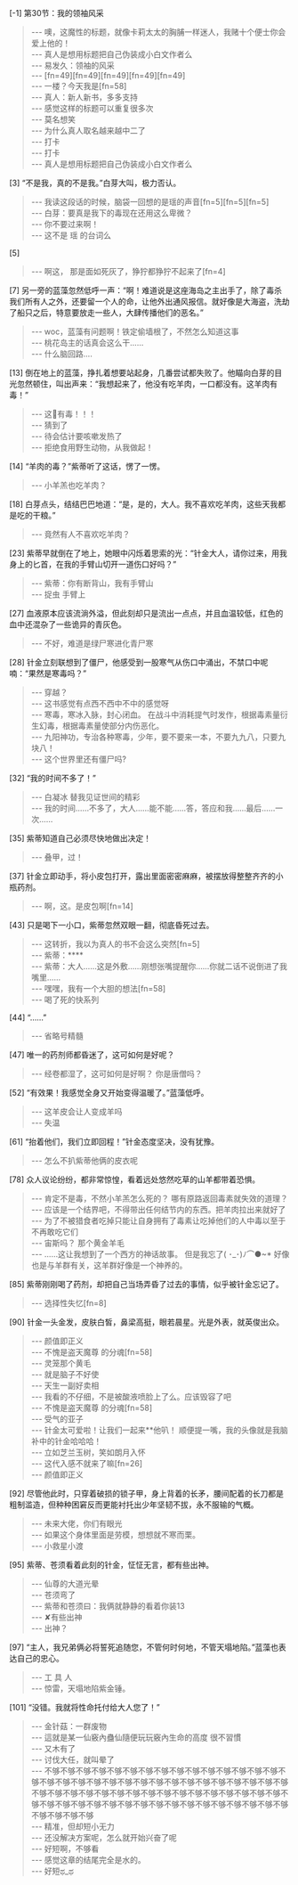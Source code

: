 
[-1] 第30节：我的领袖风采
>--- 噢，这魔性的标题，就像卡莉太太的胸脯一样迷人，我赌十个便士你会爱上他的！<br>
>--- 真人是想用标题把自己伪装成小白文作者么<br>
>--- 易发久：领袖的风采<br>
>--- [fn=49][fn=49][fn=49][fn=49][fn=49]<br>
>--- 一楼？今天我是[fn=58]<br>
>--- 真人：新人新书，多多支持<br>
>--- 感觉这样的标题可以重复很多次<br>
>--- 莫名想笑<br>
>--- 为什么真人取名越来越中二了<br>
>--- 打卡<br>
>--- 打卡<br>
>--- 真人是想用标题把自己伪装成小白文作者么<br>

[3] “不是我，真的不是我。”白芽大叫，极力否认。
>--- 我读这段话的时候，脑袋一回想的是瑶的声音[fn=5][fn=5][fn=5]<br>
>--- 白芽：要真是我下的毒现在还用这么卑微？<br>
>--- 你不要过来啊！<br>
>--- 这不是  瑶  的台词么<br>

[5] 
>--- 啊这， 那是面如死灰了，狰狞都狰狞不起来了[fn=4]<br>

[7] 另一旁的蓝藻忽然低呼一声：“啊！难道说是这座海岛之主出手了，除了毒杀我们所有人之外，还要留一个人的命，让他外出通风报信。就好像是大海盗，洗劫了船只之后，特意要放走一些人，大肆传播他们的恶名。”
>--- woc，蓝藻有问题啊！铁定偷墙根了，不然怎么知道这事<br>
>--- 桃花岛主的话真会这么干……<br>
>--- 什么脑回路....<br>

[13] 倒在地上的蓝藻，挣扎着想要站起身，几番尝试都失败了。他瞄向白芽的目光忽然顿住，叫出声来：“我想起来了，他没有吃羊肉，一口都没有。这羊肉有毒！”
>--- 这💩有毒！！！<br>
>--- 猜到了<br>
>--- 待会估计要咳嗽发热了<br>
>--- 拒绝食用野生动物，从我做起！<br>

[14] “羊肉的毒？”紫蒂听了这话，愣了一愣。
>--- 小羊羔也吃羊肉？<br>

[18] 白芽点头，结结巴巴地道：“是，是的，大人。我不喜欢吃羊肉，这些天我都是吃的干粮。”
>--- 竟然有人不喜欢吃羊肉？<br>

[23] 紫蒂早就倒在了地上，她眼中闪烁着思索的光：“针金大人，请你过来，用我身上的匕首，在我的手臂山切开一道伤口好吗？”
>--- 紫蒂：你有断背山，我有手臂山<br>
>--- 捉虫 手臂上<br>

[27] 血液原本应该流淌外溢，但此刻却只是流出一点点，并且血温较低，红色的血中还混杂了一些诡异的青灰色。
>--- 不好，难道是绿尸寒进化青尸寒<br>

[28] 针金立刻联想到了僵尸，他感受到一股寒气从伤口中涌出，不禁口中呢喃：“果然是寒毒吗？”
>--- 穿越？<br>
>--- 这书感觉有点西不西中不中的感觉呀<br>
>--- 寒毒，寒冰入脉，封心闭血。
在战斗中消耗提气时发作，根据毒素量衍生幻毒，根据毒素量使部分内伤恶化。<br>
>--- 九阳神功，专治各种寒毒，少年，要不要来一本，不要九九八，只要九块八！<br>
>--- 这个世界里还有僵尸吗?<br>

[32] “我的时间不多了！”
>--- 白凝冰  替我见证世间的精彩<br>
>--- 我的时间……不多了，大人……能不能……答，答应和我……最后……一次……<br>

[35] 紫蒂知道自己必须尽快地做出决定！
>--- 叠甲，过！<br>

[37] 针金立即动手，将小皮包打开，露出里面密密麻麻，被摆放得整整齐齐的小瓶药剂。
>--- 啊，这。是皮包啊[fn=14]<br>

[43] 只是喝下一小口，紫蒂忽然双眼一翻，彻底昏死过去。
>--- 这转折，我以为真人的书不会这么突然[fn=5]<br>
>--- 紫蒂：****<br>
>--- 紫蒂：大人……这是外敷……刚想张嘴提醒你……你就二话不说倒进了我嘴里……<br>
>--- 嘿嘿，我有一个大胆的想法[fn=58]<br>
>--- 喝了死的快系列<br>

[44] “……”
>--- 省略号精髓<br>

[47] 唯一的药剂师都昏迷了，这可如何是好呢？
>--- 经卷都湿了，这可如何是好啊？
你是唐僧吗？<br>

[52] “有效果！我感觉全身又开始变得温暖了。”蓝藻低呼。
>--- 这羊皮会让人变成羊吗<br>
>--- 失温<br>

[61] “抬着他们，我们立即回程！”针金态度坚决，没有犹豫。
>--- 怎么不扒紫蒂他俩的皮衣呢<br>

[78] 众人议论纷纷，都非常惊惶，看着远处悠然吃草的山羊都带着恐惧。
>--- 肯定不是毒，不然小羊羔怎么死的？
哪有原路返回毒素就失效的道理？<br>
>--- 应该是一个结界吧，不得带出任何结节内的东西。把羊肉拉出来就好了<br>
>--- 为了不被猎食者吃掉只能让自身拥有了毒素让吃掉他们的人中毒以至于不再敢吃它们<br>
>--- 宙斯吗？
那个黄金羊毛<br>
>--- ……这让我想到了一个西方的神话故事。
但是我忘了( ･_･)ﾉ⌒●~*
好像也是与羊群有关，这羊群好像是一个神养的。<br>

[85] 紫蒂刚刚喝了药剂，却把自己当场弄昏了过去的事情，似乎被针金忘记了。
>--- 选择性失忆[fn=8]<br>

[90] 针金一头金发，皮肤白皙，鼻梁高挺，眼若晨星。光是外表，就英俊出众。
>--- 颜值即正义<br>
>--- 不愧是盗天魔尊            的分魂[fn=58]<br>
>--- 灵笼那个黄毛<br>
>--- 就是脑子不好使<br>
>--- 天生一副好卖相<br>
>--- 我看的不仔细，不是被酸液喷脸上了么。应该毁容了吧<br>
>--- 不愧是盗天魔尊            的分魂[fn=58]<br>
>--- 受气的亚子<br>
>--- 针金太可爱啦！让我们一起来**他叭！
顺便提一嘴，我的头像就是我脑补中的针金哈哈哈！<br>
>--- 立如芝兰玉树，笑如朗月入怀<br>
>--- 这代入感不就来了嘛[fn=26]<br>
>--- 颜值即正义<br>

[92] 尽管他此时，只穿着破损的锁子甲，身上背着的长矛，腰间配着的长刀都是粗制滥造，但种种困窘反而更能衬托出少年坚韧不拔，永不服输的气概。
>--- 未来大佬，你们有眼光<br>
>--- 如果这个身体里面是劳模，想想就不寒而栗。<br>
>--- 小救星小渡<br>

[95] 紫蒂、苍须看着此刻的针金，怔怔无言，都有些出神。
>--- 仙尊的大道光晕<br>
>--- 苍须弯了<br>
>--- 紫蒂和苍须曰：我俩就静静的看着你装13<br>
>--- ✘有些出神<br>
>--- 出神？<br>

[97] “主人，我兄弟俩必将誓死追随您，不管何时何地，不管天塌地陷。”蓝藻也表达自己的忠心。
>--- 工 具 人<br>
>--- 惊雷，天塌地陷紫金锤。<br>

[101] “没错。我就将性命托付给大人您了！”
>--- 金针菇：一群废物<br>
>--- 這就是某一仙竅內蠱仙隨便玩玩竅內生命的高度 很不習慣<br>
>--- 又木有了<br>
>--- 讨伐大任，就叫晕了<br>
>--- 不够不够不够不够不够不够不够不够不够不够不够不够不够不够不够不够不够不够不够不够不够不够不够不够不够不够不够不够不够不够不够不够不够不够不够不够不够不够不够不够不够不够不够不够不够不够不够不够不够不够不够不够不够不够不够不够不够不够不够不够不够不够不够不够不够不够不够不够不够<br>
>--- 精准，但却短小无力<br>
>--- 还没解决方案呢，怎么就开始兴奋了呢<br>
>--- 好短啊，不够看<br>
>--- 感觉这章的结尾完全是水的。<br>
>--- 好短ಥ_ಥ<br>

